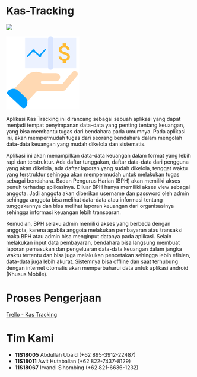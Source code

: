 # Kas-Tracking

[![](https://img.shields.io/badge/Laravel-8.0-success)](https://laravel.com/docs/8.x)

![kas-tracking](/asset/img/kas-tracking.png)

Aplikasi Kas Tracking ini dirancang sebagai sebuah aplikasi yang dapat menjadi tempat penyimpanan data-data yang penting tentang keuangan, yang bisa membantu tugas dari bendahara pada umumnya. Pada aplikasi ini, akan mempermudah tugas dari seorang bendahara dalam mengolah data-data keuangan yang mudah dikelola dan sistematis. 

Aplikasi ini akan menampilkan data-data keuangan dalam format yang lebih rapi dan terstruktur. Ada daftar tunggakan, daftar data-data dari pengguna yang akan dikelola, ada daftar laporan yang sudah dikelola, tenggat waktu yang terstruktur sehingga akan mempermudah untuk melakukan tugas sebagai bendahara. Badan Pengurus Harian (BPH) akan memiliki akses penuh terhadap aplikasinya. Diluar BPH hanya memiliki akses view sebagai anggota. Jadi anggota akan diberikan username dan password oleh admin sehingga anggota bisa melihat data-data atau informasi tentang tunggakannya dan bisa melihat laporan keuangan dari organisasinya sehingga informasi keuangan lebih transparan. 

Kemudian, BPH selaku admin memiliki akses yang berbeda dengan anggota, karena apabila anggota melakukan pembayaran atau transaksi maka BPH atau admin bisa menginput datanya pada aplikasi. Selain melakukan input data pembayaran, bendahara bisa langsung membuat laporan pemasukan dan pengeluaran data-data keuangan dalam jangka waktu tertentu dan bisa juga melakukan pencetakan sehingga lebih efisien, data-data juga lebih akurat. Sistemnya bisa offline dan saat terhubung dengan internet otomatis akan memperbaharui data untuk aplikasi android (Khusus Mobile). 


# Proses Pengerjaan

[Trello - Kas Tracking](https://trello.com/b/muLM912N/kas-tracking)


# Tim Kami

- **11S18005** Abdullah Ubaid (+62 895-3912-22487)
- **11S18011** Awit Hutabalian (+62 822-7437-8129)
- **11S18067** Irvandi Sihombing (+62 821-6636-1232)





